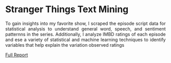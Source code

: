 # Stranger Things Text Mining

<div style="text-align: justify"> To gain insights into my favorite show, I scraped the episode script data for statistical analysis to understand general word,
speech, and sentiment patternns in the series. Additionally, I analyze IMBD ratings of each episode and ese a variety of statistical and machine learning techniques 
to identify variables that help explain the variation observed ratings
</div>

[Full Report](https://averyrobinson98.github.io/ST-series-Text-Mining/)
